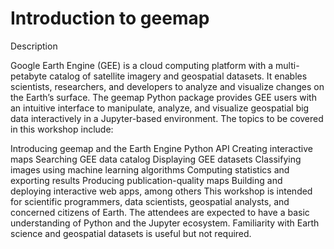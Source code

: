 # Introduction to geemap

Description

Google Earth Engine (GEE) is a cloud computing platform with a multi-petabyte catalog of satellite imagery and geospatial datasets. It enables scientists, researchers, and developers to analyze and visualize changes on the Earth’s surface. The geemap Python package provides GEE users with an intuitive interface to manipulate, analyze, and visualize geospatial big data interactively in a Jupyter-based environment. The topics to be covered in this workshop include:

Introducing geemap and the Earth Engine Python API
Creating interactive maps
Searching GEE data catalog
Displaying GEE datasets
Classifying images using machine learning algorithms
Computing statistics and exporting results
Producing publication-quality maps
Building and deploying interactive web apps, among others
This workshop is intended for scientific programmers, data scientists, geospatial analysts, and concerned citizens of Earth. The attendees are expected to have a basic understanding of Python and the Jupyter ecosystem. Familiarity with Earth science and geospatial datasets is useful but not required.
